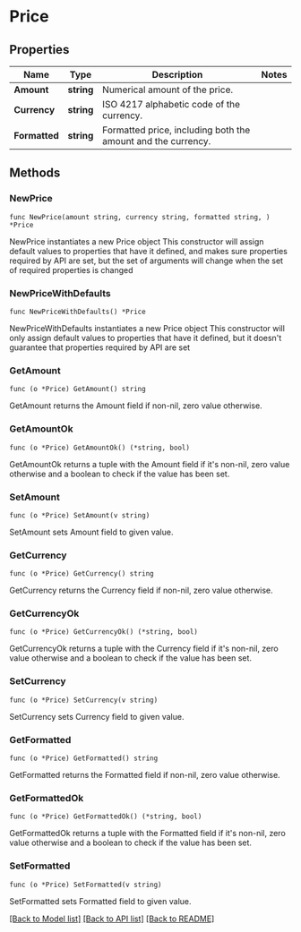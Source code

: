 # Price

## Properties

Name | Type | Description | Notes
------------ | ------------- | ------------- | -------------
**Amount** | **string** | Numerical amount of the price. | 
**Currency** | **string** | ISO 4217 alphabetic code of the currency. | 
**Formatted** | **string** | Formatted price, including both the amount and the currency. | 

## Methods

### NewPrice

`func NewPrice(amount string, currency string, formatted string, ) *Price`

NewPrice instantiates a new Price object
This constructor will assign default values to properties that have it defined,
and makes sure properties required by API are set, but the set of arguments
will change when the set of required properties is changed

### NewPriceWithDefaults

`func NewPriceWithDefaults() *Price`

NewPriceWithDefaults instantiates a new Price object
This constructor will only assign default values to properties that have it defined,
but it doesn't guarantee that properties required by API are set

### GetAmount

`func (o *Price) GetAmount() string`

GetAmount returns the Amount field if non-nil, zero value otherwise.

### GetAmountOk

`func (o *Price) GetAmountOk() (*string, bool)`

GetAmountOk returns a tuple with the Amount field if it's non-nil, zero value otherwise
and a boolean to check if the value has been set.

### SetAmount

`func (o *Price) SetAmount(v string)`

SetAmount sets Amount field to given value.


### GetCurrency

`func (o *Price) GetCurrency() string`

GetCurrency returns the Currency field if non-nil, zero value otherwise.

### GetCurrencyOk

`func (o *Price) GetCurrencyOk() (*string, bool)`

GetCurrencyOk returns a tuple with the Currency field if it's non-nil, zero value otherwise
and a boolean to check if the value has been set.

### SetCurrency

`func (o *Price) SetCurrency(v string)`

SetCurrency sets Currency field to given value.


### GetFormatted

`func (o *Price) GetFormatted() string`

GetFormatted returns the Formatted field if non-nil, zero value otherwise.

### GetFormattedOk

`func (o *Price) GetFormattedOk() (*string, bool)`

GetFormattedOk returns a tuple with the Formatted field if it's non-nil, zero value otherwise
and a boolean to check if the value has been set.

### SetFormatted

`func (o *Price) SetFormatted(v string)`

SetFormatted sets Formatted field to given value.



[[Back to Model list]](../README.md#documentation-for-models) [[Back to API list]](../README.md#documentation-for-api-endpoints) [[Back to README]](../README.md)


